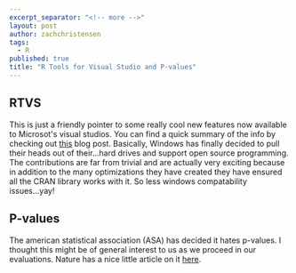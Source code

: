 ```yaml
---
excerpt_separator: "<!-- more -->"
layout: post
author: zachchristensen
tags: 
  - R
published: true
title: "R Tools for Visual Studio and P-values"
---
```



## RTVS

This is just a friendly pointer to some really cool new features now available to Microsot's visual studios. You can find a quick summary of the info by checking out [this](http://www.r-bloggers.com/r-tools-for-visual-studio-preview-now-available/) blog post. Basically, Windows has finally decided to pull their heads out of their...hard drives and support open source programming. The contributions are far from trivial and are actually very exciting because in addition to the many optimizations they have created they have ensured all the CRAN library works with it. So less windows compatability issues...yay!

<!-- more -->

## P-values
The american statistical association (ASA) has decided it hates p-values. I thought this might be of general interest to us as we proceed in our evaluations. Nature has a nice little article on it [here](http://www.nature.com/news/statisticians-issue-warning-over-misuse-of-p-values-1.19503).
